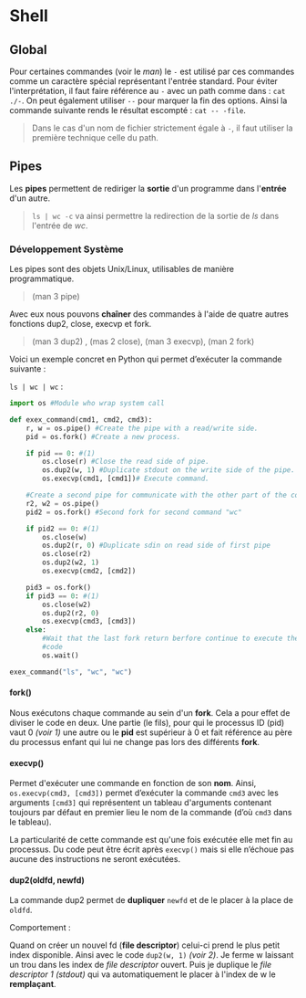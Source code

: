 <!-- TITLE: Shell -->
<!-- SUBTITLE: A quick summary of Shell -->

# Shell

## Global

 Pour certaines commandes (voir le *man*) le `-` est utilisé par ces commandes comme un caractère spécial représentant l'entrée standard. Pour éviter l'interprétation, il faut faire référence au `-` avec un path comme dans :  `cat ./-`. On peut également utiliser `--` pour marquer la fin des options. Ainsi la commande suivante rends le résultat escompté : `cat -- -file`.

> Dans le cas d'un nom de fichier strictement égale à `-`, il faut utiliser la première technique celle du path.

## Pipes

Les **pipes** permettent de rediriger la **sortie** d'un programme dans l'**entrée** d'un autre.
> `ls | wc -c` va ainsi permettre la redirection de la sortie de *ls* dans l'entrée de *wc*.

### Développement Système

Les pipes sont des objets Unix/Linux, utilisables de manière programmatique.
> (man 3 pipe)

Avec eux nous pouvons **chaîner** des commandes à l'aide de quatre autres fonctions dup2, close, execvp et fork.
> (man 3 dup2) , (mas 2 close), (man 3 execvp), (man 2 fork)

Voici un exemple concret en Python qui permet d’exécuter la commande suivante :

`ls | wc | wc` :

```python
import os #Module who wrap system call

def exex_command(cmd1, cmd2, cmd3):
    r, w = os.pipe() #Create the pipe with a read/write side.
    pid = os.fork() #Create a new process.

    if pid == 0: #(1)
        os.close(r) #Close the read side of pipe.
        os.dup2(w, 1) #Duplicate stdout on the write side of the pipe. (2)
        os.execvp(cmd1, [cmd1])# Execute command.

    #Create a second pipe for communicate with the other part of the command
    r2, w2 = os.pipe()
    pid2 = os.fork() #Second fork for second command "wc"

    if pid2 == 0: #(1)
        os.close(w)
        os.dup2(r, 0) #Duplicate sdin on read side of first pipe
        os.close(r2)
        os.dup2(w2, 1)
        os.execvp(cmd2, [cmd2])

    pid3 = os.fork()
    if pid3 == 0: #(1)
        os.close(w2)
        os.dup2(r2, 0)
        os.execvp(cmd3, [cmd3])
    else:
        #Wait that the last fork return berfore continue to execute the father
        #code
        os.wait()

exex_command("ls", "wc", "wc")

```



#### fork()

Nous exécutons chaque commande au sein d'un **fork**. Cela a pour effet de diviser le code en deux. Une partie (le fils), pour qui le processus ID (pid) vaut 0 *(voir 1)* une autre ou le **pid** est supérieur à 0 et fait référence au père du processus enfant qui lui ne change pas lors des différents **fork**.

#### execvp()

Permet d'exécuter une commande en fonction de son **nom**. Ainsi, `os.execvp(cmd3, [cmd3])` permet d’exécuter la commande `cmd3` avec les arguments `[cmd3]` qui représentent un tableau d'arguments contenant toujours par défaut en premier lieu le nom de la commande (d’où `cmd3` dans le tableau).  

La particularité de cette commande est qu'une fois exécutée elle met fin au processus. Du code peut être écrit après `execvp()` mais si elle n’échoue pas aucune des instructions ne seront exécutées.

#### dup2(oldfd, newfd)

La commande dup2 permet de **dupliquer** `newfd` et de le placer à la place de `oldfd`.

Comportement :  

Quand on créer un nouvel fd (**file descriptor**) celui-ci prend le plus petit index disponible. Ainsi  avec le code `dup2(w, 1)` *(voir 2)*. Je ferme w laissant un trou dans les index de *file descriptor* ouvert. Puis je duplique le *file descriptor 1 (stdout)* qui va automatiquement le placer à l'index de w le **remplaçant**.

